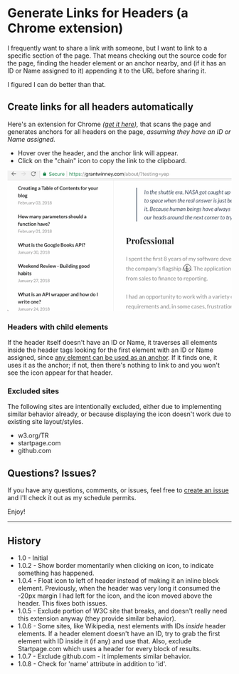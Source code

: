 # Generate Links for Headers (a Chrome extension)

I frequently want to share a link with someone, but I want to link to a specific section of the page. That means checking out the source code for the page, finding the header element or an anchor nearby, and (if it has an ID or Name assigned to it) appending it to the URL before sharing it.

I figured I can do better than that.

## Create links for all headers automatically

Here's an extension for Chrome *([get it here](https://chrome.google.com/webstore/detail/generate-links-for-header/dckfkngmahjdokkkmconmfjdmicjcmgf)),* that scans the page and generates anchors for all headers on the page, *assuming they have an ID or Name assigned.*

* Hover over the header, and the anchor link will appear.
* Click on the "chain" icon to copy the link to the clipboard.

![](show-header-with-links.gif)

### Headers with child elements

If the header itself doesn't have an ID or Name, it traverses all elements inside the header tags looking for the first element with an ID or Name assigned, since [any element can be used as an anchor](https://www.w3.org/TR/html4/struct/links.html#h-12.2.3). If it finds one, it uses it as the anchor; if not, then there's nothing to link to and you won't see the icon appear for that header.

### Excluded sites

The following sites are intentionally excluded, either due to implementing similar behavior already, or because displaying the icon doesn't work due to existing site layout/styles.

* w3.org/TR
* startpage.com
* github.com

## Questions? Issues?

If you have any questions, comments, or issues, feel free to [create an issue](https://github.com/grantwinney/generate-links-for-headers-in-chrome/issues/new) and I'll check it out as my schedule permits.

Enjoy!

---

## History

- 1.0 - Initial
- 1.0.2 - Show border momentarily when clicking on icon, to indicate something has happened.
- 1.0.4 - Float icon to left of header instead of making it an inline block element. Previously, when the header was very long it consumed the -20px margin I had left for the icon, and the icon moved above the header. This fixes both issues.
- 1.0.5 - Exclude portion of W3C site that breaks, and doesn't really need this extension anyway (they provide similar behavior).
- 1.0.6 - Some sites, like Wikipedia, nest elements with IDs _inside_ header elements. If a header element doesn't have an ID, try to grab the first element with ID inside it (if any) and use that. Also, exclude Startpage.com which uses a header for every block of results.
- 1.0.7 - Exclude github.com - it implements similar behavior.
- 1.0.8 - Check for 'name' attribute in addition to 'id'.
